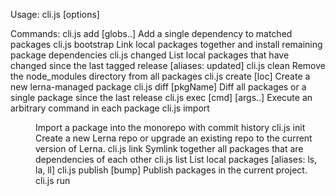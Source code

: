 Usage: cli.js <command> [options]

Commands:
  cli.js add <pkg> [globs..]  Add a single dependency to matched packages
  cli.js bootstrap            Link local packages together and install remaining package dependencies
  cli.js changed              List local packages that have changed since the last tagged release                                                                            [aliases: updated]  cli.js clean                Remove the node_modules directory from all packages
  cli.js create <name> [loc]  Create a new lerna-managed package
  cli.js diff [pkgName]       Diff all packages or a single package since the last release
  cli.js exec [cmd] [args..]  Execute an arbitrary command in each package
  cli.js import <dir>         Import a package into the monorepo with commit history
  cli.js init                 Create a new Lerna repo or upgrade an existing repo to the current version of Lerna.
  cli.js link                 Symlink together all packages that are dependencies of each other
  cli.js list                 List local packages                                                                                                                         [aliases: ls, la, ll]  cli.js publish [bump]       Publish packages in the current project.
  cli.js run <script>         Run an npm script in each package that contains that script
  cli.js version [bump]       Bump version of packages changed since the last release.

Global Options:
  --loglevel       What level of logs to report.                                                                                                                       [string] [default: info]  --concurrency    How many processes to use when lerna parallelizes tasks.                                                                                              [number] [default: 16]  --reject-cycles  Fail if a cycle is detected among dependencies.                                                                                                                    [boolean]  --no-progress    Disable progress bars. (Always off in CI)                                                                                                                          [boolean]  --no-sort        Do not sort packages topologically (dependencies before dependents).                                                                                               [boolean]  --max-buffer     Set max-buffer (in bytes) for subcommand execution                                                                                                                  [number]  -h, --help       Show help                                                                                                                                                          [boolean]  -v, --version    Show version number                                                                                                                                                [boolean]
When a command fails, all logs are written to lerna-debug.log in the current working directory.

For more information, find our manual at https://github.com/lerna/lerna
PS C:\Users\Administrator\Desktop\mono3\mui-starter> lerna run --help
cli.js run <script>

Run an npm script in each package that contains that script

Positionals:
  script  The npm script to run. Pass flags to send to the npm client after --                                                                                              [string] [required]
Command Options:
  --npm-client  Executable used to run scripts (npm, yarn, pnpm, ...).                                                                                                  [string] [default: npm]  --stream      Stream output with lines prefixed by package.                                                                                                                         [boolean]  --parallel    Run script with unlimited concurrency, streaming prefixed output.                                                                                                     [boolean]  --no-bail     Continue running script despite non-zero exit in a given package.                                                                                                     [boolean]  --no-prefix   Do not prefix streaming output.                                                                                                                                       [boolean]
Filter Options:
  --scope                          Include only packages with names matching the given glob.                                                                                           [string]  --ignore                         Exclude packages with names matching the given glob.                                                                                                [string]  --no-private                     Exclude packages with { "private": true } in their package.json.                                                                                   [boolean]  --since                          Only include packages that have been updated since the specified [ref].
                                   If no ref is passed, it defaults to the most-recent tag.                                                                                            [string]  --include-filtered-dependents    Include all transitive dependents when running a command
                                   regardless of --scope, --ignore, or --since.                                                                                                       [boolean]  --include-filtered-dependencies  Include all transitive dependencies when running a command
                                   regardless of --scope, --ignore, or --since.                                                                                                       [boolean]
Global Options:
  --loglevel       What level of logs to report.                                                                                                                       [string] [default: info]  --concurrency    How many processes to use when lerna parallelizes tasks.                                                                                              [number] [default: 16]  --reject-cycles  Fail if a cycle is detected among dependencies.                                                                                                                    [boolean]  --no-progress    Disable progress bars. (Always off in CI)                                                                                                                          [boolean]  --no-sort        Do not sort packages topologically (dependencies before dependents).                                                                                               [boolean]  --max-buffer     Set max-buffer (in bytes) for subcommand execution                                                                                                                  [number]  -h, --help       Show help                                                                                                                                                          [boolean]  -v, --version    Show version number                   